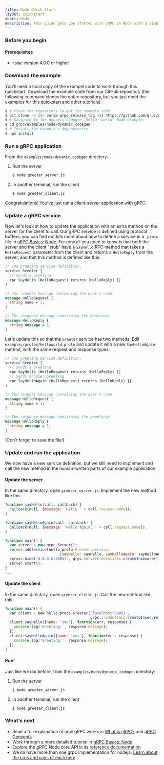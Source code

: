 ```yaml
---
title: Node Quick Start
layout: quickstart
short: Node
description: This guide gets you started with gRPC in Node with a simple working example.
---
```


<div id="toc"></div>

### Before you begin

#### Prerequisites

 * `node`: version 4.0.0 or higher

### Download the example

You'll need a local copy of the example code to work through this quickstart.
Download the example code from our GitHub repository (the following command
clones the entire repository, but you just need the examples for this quickstart
and other tutorials):

```sh
$ # Clone the repository to get the example code
$ git clone -b {{< param grpc_release_tag >}} https://github.com/grpc/grpc
$ # Navigate to the dynamic codegen "hello, world" Node example:
$ cd grpc/examples/node/dynamic_codegen
$ # Install the example's dependencies
$ npm install
```

### Run a gRPC application

From the `examples/node/dynamic_codegen` directory:

 1. Run the server

    ```sh
    $ node greeter_server.js
    ```

 2. In another terminal, run the client

    ```sh
    $ node greeter_client.js
    ```

Congratulations! You've just run a client-server application with gRPC.

### Update a gRPC service

Now let's look at how to update the application with an extra method on the
server for the client to call. Our gRPC service is defined using protocol
buffers; you can find out lots more about how to define a service in a `.proto`
file in [gRPC Basics: Node](/docs/tutorials/basic/node/). For now all you need
to know is that both the server and the client "stub" have a `SayHello` RPC
method that takes a `HelloRequest` parameter from the client and returns a
`HelloReply` from the server, and that this method is defined like this:


```proto
// The greeting service definition.
service Greeter {
  // Sends a greeting
  rpc SayHello (HelloRequest) returns (HelloReply) {}
}

// The request message containing the user's name.
message HelloRequest {
  string name = 1;
}

// The response message containing the greetings
message HelloReply {
  string message = 1;
}
```

Let's update this so that the `Greeter` service has two methods. Edit
`examples/protos/helloworld.proto` and update it with a new `SayHelloAgain`
method, with the same request and response types:

```proto
// The greeting service definition.
service Greeter {
  // Sends a greeting
  rpc SayHello (HelloRequest) returns (HelloReply) {}
  // Sends another greeting
  rpc SayHelloAgain (HelloRequest) returns (HelloReply) {}
}

// The request message containing the user's name.
message HelloRequest {
  string name = 1;
}

// The response message containing the greetings
message HelloReply {
  string message = 1;
}
```

(Don't forget to save the file!)

### Update and run the application

We now have a new service definition, but we still need to implement and call
the new method in the human-written parts of our example application.

#### Update the server

In the same directory, open `greeter_server.js`. Implement the new method like
this:

```js
function sayHello(call, callback) {
  callback(null, {message: 'Hello ' + call.request.name});
}

function sayHelloAgain(call, callback) {
  callback(null, {message: 'Hello again, ' + call.request.name});
}

function main() {
  var server = new grpc.Server();
  server.addService(hello_proto.Greeter.service,
                         {sayHello: sayHello, sayHelloAgain: sayHelloAgain});
  server.bind('0.0.0.0:50051', grpc.ServerCredentials.createInsecure());
  server.start();
}
...
```

#### Update the client

In the same directory, open `greeter_client.js`. Call the new method like this:

```js
function main() {
  var client = new hello_proto.Greeter('localhost:50051',
                                       grpc.credentials.createInsecure());
  client.sayHello({name: 'you'}, function(err, response) {
    console.log('Greeting:', response.message);
  });
  client.sayHelloAgain({name: 'you'}, function(err, response) {
    console.log('Greeting:', response.message);
  });
}
```

#### Run!

Just like we did before, from the `examples/node/dynamic_codegen` directory:

 1. Run the server

    ```sh
    $ node greeter_server.js
    ```

 2. In another terminal, run the client

    ```sh
    $ node greeter_client.js
    ```

### What's next

 - Read a full explanation of how gRPC works in [What is gRPC?](/docs/guides/)
   and [gRPC Concepts](/docs/guides/concepts/)
 - Work through a more detailed tutorial in [gRPC Basics: Node](/docs/tutorials/basic/node/)
 - Explore the gRPC Node core API in its [reference
   documentation](/grpc/node/)
 - We do have more than one grpc implementation for nodejs. [Learn about the pros and cons of each here](https://github.com/grpc/grpc-node/blob/master/PACKAGE-COMPARISON.md).
